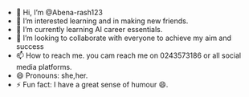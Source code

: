 - 👋 Hi, I’m @Abena-rash123
- 👀 I’m interested learning and in making new friends.
- 🌱 I’m currently learning AI career essentials.
- 💞️ I’m looking to collaborate with  everyone to achieve my aim and success 
- 📫 How to reach me. you cam reach me on 0243573186 or all social media platforms.
- 😄 Pronouns: she,her.
- ⚡ Fun fact: I have a great sense of humour 😄.

<!---
Abena-rash123/Abena-rash123 is a ✨ special ✨ repository because its `README.md` (this file) appears on your GitHub profile.
You can click the Preview link to take a look at your changes.
--->
